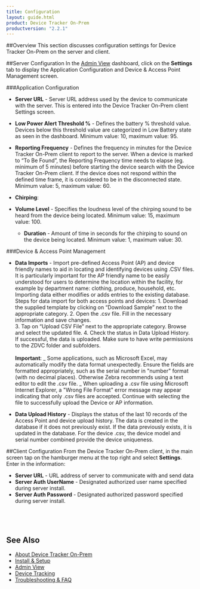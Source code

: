 ```yaml
---
title: Configuration
layout: guide.html
product: Device Tracker On-Prem
productversion: "2.2.1"
---
```


##Overview
This section discusses configuration settings for Device Tracker On-Prem on the server and client.

##Server Configuration
In the [Admin View](../admin) dashboard, click on the **Settings** tab to display the Application Configuration and Device & Access Point Management screen.

###Application Configuration

- **Server URL** - Server URL address used by the device to communicate with the server. This is entered into the Device Tracker On-Prem client Settings screen.
- **Low Power Alert Threshold %** - Defines the battery % threshold value. Devices below this threshold value are categorized in Low Battery state as seen in the dashboard. Minimum value: 10, maximum value: 95.
- **Reporting Frequency** - Defines the frequency in minutes for the Device Tracker On-Prem client to report to the server. When a device is marked to “To Be Found”, the Reporting Frequency time needs to elapse (eg. minimum of 5 minutes) before starting the device search with the Device Tracker On-Prem client. If the device does not respond within the defined time frame, it is considered to be in the disconnected state. <!-- This value should be set lower than the **Disconnect Threshold Time**. -->Minimum value: 5, maximum value: 60.

- **Chirping**:
- **Volume Level** - Specifies the loudness level of the chirping sound to be heard from the device being located. Minimum value: 15, maximum value: 100.
  - **Duration** - Amount of time in seconds for the chirping to sound on the device being located. Minimum value: 1, maximum value: 30.

<!--
 * **Disconnect Threshold Time** - Defines the amount of time (hours and minutes) to elapse for a device to be considered in the disconnected state due to lack of response from the device within this time frame. Minimum value: 7 min, maximum value: 12 hours. -->

###Device & Access Point Management

- **Data Imports** - Import pre-defined Access Point (AP) and device friendly names to aid in locating and identifying devices using .CSV files. It is particularly important for the AP friendly name to be easily understood for users to determine the location within the facility, for example by department name: clothing, produce, household, etc. Importing data either modifies or adds entries to the existing database. Steps for data import for both access points and devices: 1. Download the supplied template by clicking on “Download Sample” next to the appropriate category. 2. Open the .csv file. Fill in the necessary information and save changes.  
   3. Tap on “Upload CSV File” next to the appropriate category. Browse and select the updated file. 4. Check the status in Data Upload History. If successful, the data is uploaded.
  Make sure to have write permissions to the ZDVC folder and subfolders.
  <br>
  <br>
  **Important**:
  _ Some applications, such as Microsoft Excel, may automatically modify the data format unexpectedly. Ensure the fields are formatted appropriately, such as the serial number in "number" format (with no decimal places). Otherwise Zebra recommends using a text editor to edit the .csv file.
  _ When uploading a .csv file using Microsoft Internet Explorer, a "Wrong File Format" error message may appear indicating that only .csv files are accepted. Continue with selecting the file to successfully upload the Device or AP information.

- **Data Upload History** - Displays the status of the last 10 records of the Access Point and device upload history. The data is created in the database if it does not previously exist. If the data previously exists, it is updated in the database. For the device .csv, the device model and serial number combined provide the device uniqueness.

##Client Configuration
From the Device Tracker On-Prem client, in the main screen tap on the hamburger menu at the top right and select **Settings**. Enter in the information:

- **Server URL** - URL address of server to communicate with and send data
- **Server Auth UserName** - Designated authorized user name specified during server install.
- **Server Auth Password** - Designated authorized password specified during server install.

## <br>

## See Also

- [About Device Tracker On-Prem](../about)
- [Install & Setup](../setup)
- [Admin View](../admin)
- [Device Tracking](../mgmt)
- [Troubleshooting & FAQ](../troubleshooting)
